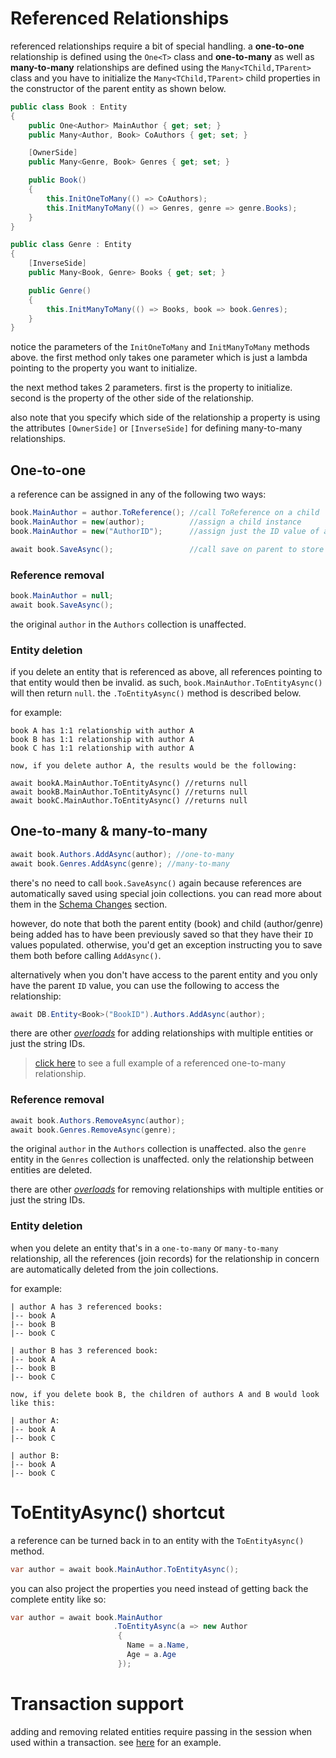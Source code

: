 # Referenced Relationships

referenced relationships require a bit of special handling. a **one-to-one** relationship is defined using the `One<T>` class and **one-to-many** as well as **many-to-many** relationships are defined using the `Many<TChild,TParent>` class and you have to initialize the `Many<TChild,TParent>` child properties in the constructor of the parent entity as shown below.

```csharp
public class Book : Entity
{
    public One<Author> MainAuthor { get; set; }
    public Many<Author, Book> CoAuthors { get; set; }

    [OwnerSide]
    public Many<Genre, Book> Genres { get; set; }

    public Book()
    {
        this.InitOneToMany(() => CoAuthors);
        this.InitManyToMany(() => Genres, genre => genre.Books);
    }
}

public class Genre : Entity
{
    [InverseSide]
    public Many<Book, Genre> Books { get; set; }

    public Genre()
    {
        this.InitManyToMany(() => Books, book => book.Genres);
    }
}
```

notice the parameters of the `InitOneToMany` and `InitManyToMany` methods above. the first method only takes one parameter which is just a lambda pointing to the property you want to initialize.

the next method takes 2 parameters. first is the property to initialize. second is the property of the other side of the relationship.

also note that you specify which side of the relationship a property is using the attributes `[OwnerSide]` or `[InverseSide]` for defining many-to-many relationships.

## One-to-one

a reference can be assigned in any of the following two ways:

```csharp
book.MainAuthor = author.ToReference(); //call ToReference on a child
book.MainAuthor = new(author);          //assign a child instance
book.MainAuthor = new("AuthorID");      //assign just the ID value of a child

await book.SaveAsync();                 //call save on parent to store
```

### Reference removal

```csharp
book.MainAuthor = null;
await book.SaveAsync();
```

the original `author` in the `Authors` collection is unaffected.

### Entity deletion

if you delete an entity that is referenced as above, all references pointing to that entity would then be invalid. as such, `book.MainAuthor.ToEntityAsync()` will then return `null`. the `.ToEntityAsync()` method is described below.

for example:

```
book A has 1:1 relationship with author A
book B has 1:1 relationship with author A
book C has 1:1 relationship with author A

now, if you delete author A, the results would be the following:

await bookA.MainAuthor.ToEntityAsync() //returns null
await bookB.MainAuthor.ToEntityAsync() //returns null
await bookC.MainAuthor.ToEntityAsync() //returns null
```

## One-to-many & many-to-many

```csharp
await book.Authors.AddAsync(author); //one-to-many
await book.Genres.AddAsync(genre); //many-to-many
```

there's no need to call `book.SaveAsync()` again because references are automatically saved using special join collections. you can read more about them in the [Schema Changes](Schema-Changes.md#reference-collections) section.

however, do note that both the parent entity (book) and child (author/genre) being added has to have been previously saved so that they have their `ID` values populated. otherwise, you'd get an exception instructing you to save them both before calling `AddAsync()`.

alternatively when you don't have access to the parent entity and you only have the parent `ID` value, you can use the following to access the relationship:

```csharp
await DB.Entity<Book>("BookID").Authors.AddAsync(author);
```

there are other *[overloads](xref:MongoDB.Entities.Many`1#methods)* for adding relationships with multiple entities or just the string IDs.

> [click here](https://gist.github.com/dj-nitehawk/9971a57062f32fac8e7597a889d47714) to see a full example of a referenced one-to-many relationship.

### Reference removal

```csharp
await book.Authors.RemoveAsync(author);
await book.Genres.RemoveAsync(genre);
```

the original `author` in the `Authors` collection is unaffected. also the `genre` entity in the `Genres` collection is unaffected. only the relationship between entities are deleted.

there are other *[overloads](xref:MongoDB.Entities.Many`1.RemoveAsync(`0,MongoDB.Driver.IClientSessionHandle,System.Threading.CancellationToken))* for removing relationships with multiple entities or just the string IDs.

### Entity deletion

when you delete an entity that's in a `one-to-many` or `many-to-many` relationship, all the references (join records) for the relationship in concern are automatically deleted from the join collections.

for example:

```
| author A has 3 referenced books:
|-- book A
|-- book B
|-- book C

| author B has 3 referenced book:
|-- book A
|-- book B
|-- book C

now, if you delete book B, the children of authors A and B would look like this:

| author A:
|-- book A
|-- book C

| author B:
|-- book A
|-- book C
```

# ToEntityAsync() shortcut

a reference can be turned back in to an entity with the `ToEntityAsync()` method.

```csharp
var author = await book.MainAuthor.ToEntityAsync();
```

you can also project the properties you need instead of getting back the complete entity like so:

```csharp
var author = await book.MainAuthor
                       .ToEntityAsync(a => new Author
                        {
                          Name = a.Name,
                          Age = a.Age
                        });
```

# Transaction support

adding and removing related entities require passing in the session when used within a transaction. see [here](Transactions.md#relationship-manipulation) for an example.